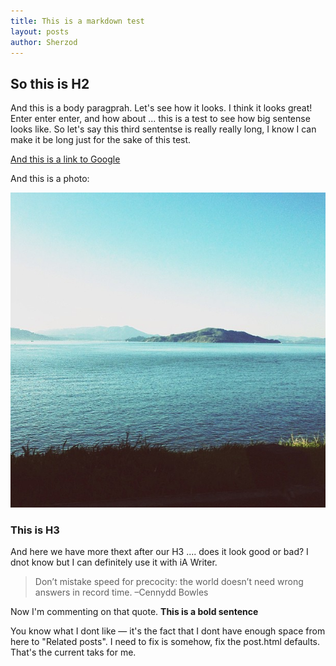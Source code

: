 ```yaml
---
title: This is a markdown test
layout: posts
author: Sherzod
---
```


<!-- ###### JAN 7, 2017 -->

## So this is H2
And this is a body paragprah. Let's see how it looks. I think it looks great!
Enter enter enter, and how about ... this is a test to see how big sentense looks like. So let's say this third sententse is really really long, I know I can make it be long just for the sake of this test.



[And this is a link to Google](www.google.com)

And this is a photo:

![](/img/photo.jpg) 

### This is H3
And here we have more thext after our H3 .... does it look good or bad? I dnot know but I can definitely use it with iA Writer.

> Don’t mistake speed for precocity: the world doesn’t need wrong answers in record time. –Cennydd Bowles

Now I'm commenting on that quote. 
**This is a bold sentence**

You know what I dont like — it's the fact that I dont have enough space from here to "Related posts". I need to fix is somehow, fix the post.html defaults. That's the current taks for me.